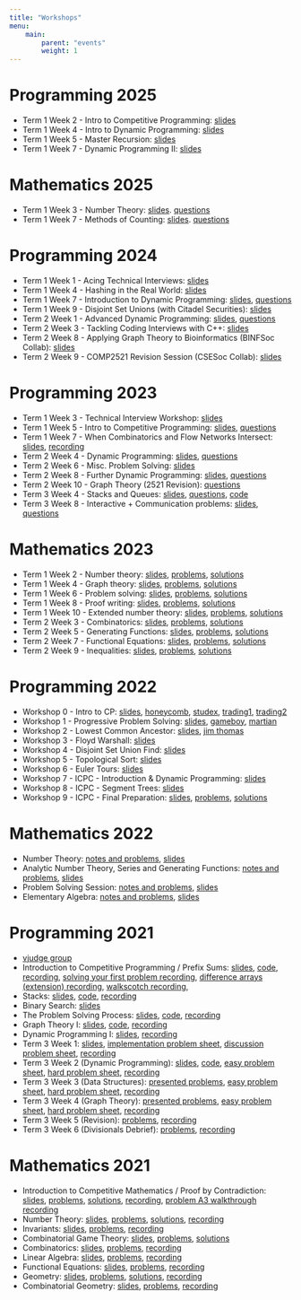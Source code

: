 ```yaml
---
title: "Workshops"
menu: 
    main: 
        parent: "events"
        weight: 1
---
```


# Programming 2025
-   Term 1 Week 2 - Intro to Competitive Programming:
    [slides](programming/2025/t1w2.pdf)
-   Term 1 Week 4 - Intro to Dynamic Programming: [slides](programming/2025/t1w4.pdf)
-   Term 1 Week 5 - Master Recursion:
    [slides](programming/2025/t1w5.pdf)
-   Term 1 Week 7 - Dynamic Programming II:
    [slides](programming/2025/t1w7.pdf)

# Mathematics 2025
-   Term 1 Week 3 - Number Theory:
    [slides](mathematics/2025/workshop_1_slides.pdf).
    [questions](mathematics/2025/workshop_1_problems.pdf)
-   Term 1 Week 7 - Methods of Counting:
    [slides](mathematics/2025/workshop_2_slides.pdf).
    [questions](mathematics/2025/workshop_2_problems.pdf)

# Programming 2024
-   Term 1 Week 1 - Acing Technical Interviews:
    [slides](programming/2024/t1w1.pdf)
-   Term 1 Week 4 - Hashing in the Real World:
    [slides](programming/2024/t1w4.pdf)
-   Term 1 Week 7 - Introduction to Dynamic Programming:
    [slides](programming/2024/t1w7.pdf),
    [questions](https://vjudge.net/contest/618826)
-   Term 1 Week 9 - Disjoint Set Unions (with Citadel Securities):
    [slides](programming/2024/t1w9.pdf)
-   Term 2 Week 1 - Advanced Dynamic Programming:
    [slides](programming/2024/t2w1.pdf),
    [questions](https://vjudge.net/contest/620660)
-   Term 2 Week 3 - Tackling Coding Interviews with C++:
    [slides](programming/2024/t2w3.pdf)
-   Term 2 Week 8 - Applying Graph Theory to Bioinformatics (BINFSoc
    Collab):
    [slides](programming/2024/t2w8.pdf)
-   Term 2 Week 9 - COMP2521 Revision Session (CSESoc Collab):
    [slides](programming/2024/t2w9.pdf)

# Programming 2023
-   Term 1 Week 3 - Technical Interview Workshop:
    [slides](programming/2023/t1w3_slides.pdf)
-   Term 1 Week 5 - Intro to Competitive Programming:
    [slides](programming/2023/t1w5_slides.pdf),
    [questions](https://docs.google.com/document/d/1vSMXOcuLlblxUvLKBQKGrwohXKiuyDcH8vaRc5rp0hQ/edit)
-   Term 1 Week 7 - When Combinatorics and Flow Networks Intersect:
    [slides](programming/2023/t1w7_slides.pdf),
    [recording](https://youtu.be/biutpET91HY)
-   Term 2 Week 4 - Dynamic Programming:
    [slides](programming/2023/t2w4_slides.pdf),
    [questions](programming/2023/t2w4_questions.pdf)
-   Term 2 Week 6 - Misc. Problem Solving:
    [slides](programming/2023/t2w6_slides.pdf)
-   Term 2 Week 8 - Further Dynamic Programming:
    [slides](programming/2023/t2w8_slides.pdf),
    [questions](programming/2023/t2w8_questions.pdf)
-   Term 2 Week 10 - Graph Theory (2521 Revision):
    [questions](programming/2023/t2w10_questions.pdf)
-   Term 3 Week 4 - Stacks and Queues:
    [slides](programming/2023/t3w4_slides.pdf),
    [questions](programming/2023/t3w4_questions.pdf),
    [code](programming/2023/t3w4_code.c)
-   Term 3 Week 8 - Interactive + Communication problems:
    [slides](programming/2023/t3w8_slides.pdf),
    [questions](programming/2023/t3w8_questions.pdf)

# Mathematics 2023
-   Term 1 Week 2 - Number theory:
    [slides](mathematics/2023/workshop_1_slides.pdf),
    [problems](mathematics/2023/workshop_1_problems.pdf),
    [solutions](mathematics/2023/workshop_1_solutions.pdf)
-   Term 1 Week 4 - Graph theory:
    [slides](mathematics/2023/workshop_2_slides.pdf),
    [problems](mathematics/2023/workshop_2_problems.pdf),
    [solutions](mathematics/2023/workshop_2_solutions.pdf)
-   Term 1 Week 6 - Problem solving:
    [slides](mathematics/2023/workshop_3_slides.pdf),
    [problems](mathematics/2023/workshop_3_problems.pdf),
    [solutions](mathematics/2023/workshop_3_solutions.pdf)
-   Term 1 Week 8 - Proof writing:
    [slides](mathematics/2023/workshop_4_slides.pdf),
    [problems](mathematics/2023/workshop_4_problems.pdf),
    [solutions](mathematics/2023/workshop_4_solutions.pdf)
-   Term 1 Week 10 - Extended number theory:
    [slides](mathematics/2023/workshop_5_slides.pdf),
    [problems](mathematics/2023/workshop_5_problems.pdf),
    [solutions](mathematics/2023/workshop_5_solutions.pdf)
-   Term 2 Week 3 - Combinatorics:
    [slides](mathematics/2023/workshop_6_slides.pdf),
    [problems](mathematics/2023/workshop_6_problems.pdf),
    [solutions](mathematics/2023/workshop_6_solutions.pdf)
-   Term 2 Week 5 - Generating Functions:
    [slides](mathematics/2023/workshop_7_slides.pdf),
    [problems](mathematics/2023/workshop_7_problems.pdf),
    [solutions](mathematics/2023/workshop_7_solutions.pdf)
-   Term 2 Week 7 - Functional Equations:
    [slides](mathematics/2023/workshop_8_slides.pdf),
    [problems](mathematics/2023/workshop_8_problems.pdf),
    [solutions](mathematics/2023/workshop_8_solutions.pdf)
-   Term 2 Week 9 - Inequalities:
    [slides](mathematics/2023/workshop_9_slides.pdf),
    [problems](mathematics/2023/workshop_9_problems.pdf),
    [solutions](mathematics/2023/workshop_9_solutions.pdf)

# Programming 2022
-   Workshop 0 - Intro to CP:
    [slides](programming/2022/workshop_0_slides.pdf),
    [honeycomb](programming/2022/workshop_0_honeycomb.cpp),
    [studex](programming/2022/workshop_0_studex.cpp),
    [trading1](programming/2022/workshop_0_trading1.cpp),
    [trading2](programming/2022/workshop_0_trading2.cpp)
-   Workshop 1 - Progressive Problem Solving:
    [slides](programming/2022/workshop_1_slides.pdf),
    [gameboy](programming/2022/workshop_2_gameboy.cpp),
    [martian](programming/2022/workshop_2_martian.cpp)
-   Workshop 2 - Lowest Common Ancestor:
    [slides](programming/2022/workshop_2_slides.pdf),
    [jim thomas](programming/2022/workshop_2_jim_thomas.cpp)
-   Workshop 3 - Floyd Warshall:
    [slides](programming/2022/workshop_3_slides.pdf)
-   Workshop 4 - Disjoint Set Union Find:
    [slides](programming/2022/workshop_4_slides.pdf)
-   Workshop 5 - Topological Sort:
    [slides](programming/2022/workshop_5_slides.pdf)
-   Workshop 6 - Euler Tours:
    [slides](programming/2022/workshop_6_slides.pdf)
-   Workshop 7 - ICPC - Introduction & Dynamic Programming:
    [slides](programming/2022/icpc_1_slides.pdf)
-   Workshop 8 - ICPC - Segment Trees:
    [slides](programming/2022/icpc_2_slides.pdf)
-   Workshop 9 - ICPC - Final Preparation:
    [slides](programming/2022/icpc_3_slides.pdf),
    [problems](programming/2022/icpc_3_problems.pdf),
    [solutions](programming/2022/icpc_3_solutions.zip)

# Mathematics 2022
-   Number Theory:
    [notes and problems](mathematics/2022/workshop_1_notes.pdf),
    [slides](mathematics/2022/workshop_1_slides.pdf)
-   Analytic Number Theory, Series and Generating Functions:
    [notes and problems](mathematics/2022/workshop_2_notes.pdf),
    [slides](mathematics/2022/workshop_2_slides.pdf)
-   Problem Solving Session:
    [notes and problems](mathematics/2022/workshop_3_notes.pdf),
    [slides](mathematics/2022/workshop_3_slides.pdf)
-   Elementary Algebra:
    [notes and problems](mathematics/2022/workshop_4_notes.pdf),
    [slides](mathematics/2022/workshop_4_slides.pdf)

# Programming 2021
-   [vjudge group](https://vjudge.net/group/unswicpc)
-   Introduction to Competitive Programming / Prefix Sums:
    [slides](programming/2021/workshop_0_slides.pdf),
    [code](programming/2021/workshop_0_code.cpp),
    [recording](https://youtu.be/WU2YkLqN4xg),
    [solving your first problem recording](https://youtu.be/p7q-8LCS4hE),
    [difference arrays (extension) recording](https://youtu.be/aIbQIucUQWs),
    [walkscotch recording](https://youtu.be/iAqfNSNZCOE),
-   Stacks:
    [slides](programming/2021/workshop_1_slides.pdf),
    [code](programming/2021/workshop_1_code.cpp),
    [recording](https://youtu.be/cKfP3XHI6xo)
-   Binary Search:
    [slides](programming/2021/workshop_3_slides.pdf)
-   The Problem Solving Process:
    [slides](programming/2021/workshop_4_slides.pdf),
    [code](programming/2021/workshop_4_code.cpp),
    [recording](https://youtu.be/B7dbKVXE-as)
-   Graph Theory I:
    [slides](programming/2021/icpc_1_slides.pdf),
    [code](programming/2021/icpc_1_code.cpp),
    [recording](https://youtu.be/-j13AQIbDn4)
-   Dynamic Programming I:
    [slides](programming/2021/icpc_2_slides.pdf),
    [recording](https://youtu.be/I9GBFvANiRo)
-   Term 3 Week 1:
    [slides](programming/2021/t3w1_slides.pdf),
    [implementation problem sheet](programming/2021/t3w1_implementation.pdf),
    [discussion problem sheet](programming/2021/t3w1_discussion.pdf),
    [recording](https://youtu.be/5T06EaM9rhs)
-   Term 3 Week 2 (Dynamic Programming):
    [slides](programming/2021/t3w2_slides.pdf),
    [code](programming/2021/t3w2_code.cpp),
    [easy problem sheet](programming/2021/t3w2_easy.pdf),
    [hard problem sheet](programming/2021/t3w2_hard.pdf),
    [recording](https://www.youtube.com/watch?v=oVRjlstai9A)
-   Term 3 Week 3 (Data Structures):
    [presented problems](programming/2021/t3w3_present.pdf),
    [easy problem sheet](programming/2021/t3w3_easy.pdf),
    [hard problem sheet](programming/2021/t3w3_hard.pdf),
    [recording](https://youtu.be/6ygjMf7iYD4)
-   Term 3 Week 4 (Graph Theory):
    [presented problems](programming/2021/t3w4_present.pdf),
    [easy problem sheet](programming/2021/t3w4_easy.pdf),
    [hard problem sheet](programming/2021/t3w4_hard.pdf),
    [recording](https://youtu.be/ALSNzpH0BMk)
-   Term 3 Week 5 (Revision):
    [problems](programming/2021/t3w5.pdf),
    [recording](https://youtu.be/fQ93S6Wgjfc)
-   Term 3 Week 6 (Divisionals Debrief):
    [problems](programming/2021/t3w6.pdf),
    [recording](https://youtu.be/80K1ucIO8ZE)

# Mathematics 2021
-   Introduction to Competitive Mathematics / Proof by Contradiction:
    [slides](mathematics/2021/workshop_1_slides.pdf),
    [problems](mathematics/2021/workshop_1_problems.pdf),
    [solutions](mathematics/2021/workshop_1_solutions.pdf),
    [recording](https://youtu.be/Uq1xnv0XnUI),
    [problem A3 walkthrough recording](https://youtu.be/e-_KkqPFriQ)
-   Number Theory:
    [slides](mathematics/2021/workshop_2_slides.pdf),
    [problems](mathematics/2021/workshop_2_problems.pdf),
    [solutions](mathematics/2021/workshop_2_solutions.pdf),
    [recording](https://youtu.be/1GY1IIdZ1fc)
-   Invariants:
    [slides](mathematics/2021/workshop_3_slides.pdf),
    [problems](mathematics/2021/workshop_3_problems.pdf),
    [recording](https://youtu.be/Df7sQCZ2EGU)
-   Combinatorial Game Theory:
    [slides](mathematics/2021/workshop_4_slides.pdf),
    [problems](mathematics/2021/workshop_4_problems.pdf),
    [solutions](mathematics/2021/workshop_4_solutions.pdf)
-   Combinatorics:
    [slides](mathematics/2021/workshop_5_slides.pdf),
    [problems](mathematics/2021/workshop_5_problems.pdf),
    [recording](https://youtu.be/-pXYeRPzvWc)
-   Linear Algebra:
    [slides](mathematics/2021/workshop_6_slides.pdf),
    [problems](mathematics/2021/workshop_6_problems.pdf),
    [recording](https://youtu.be/KOstL-Geh08)
-   Functional Equations:
    [slides](mathematics/2021/workshop_7_slides.pdf),
    [problems](mathematics/2021/workshop_7_problems.pdf),
    [recording](https://youtu.be/Jao95Tx1Jbw)
-   Geometry:
    [slides](mathematics/2021/workshop_8_slides.pdf),
    [problems](mathematics/2021/workshop_8_problems.pdf),
    [solutions](mathematics/2021/workshop_8_solutions.pdf),
    [recording](https://youtu.be/JlX02wZMmus)
-   Combinatorial Geometry:
    [slides](mathematics/2021/workshop_9_slides.pdf),
    [problems](mathematics/2021/workshop_9_problems.pdf),
    [recording](https://youtu.be/0b1D-Iv-B1E)
